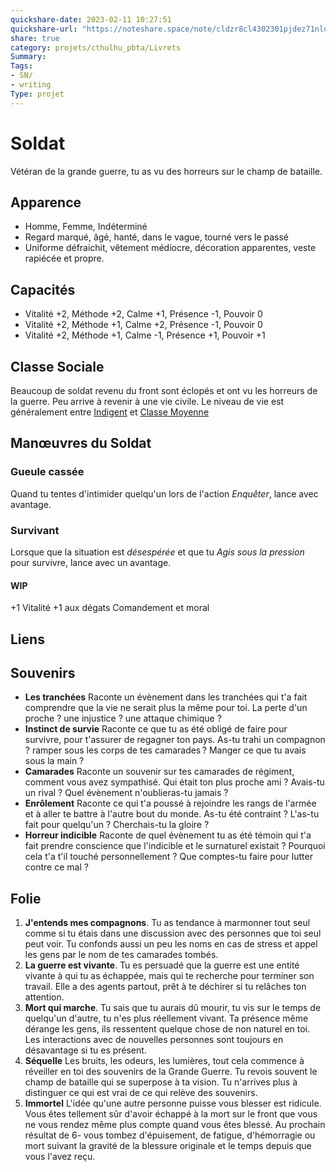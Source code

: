 ```yaml
---
quickshare-date: 2023-02-11 10:27:51
quickshare-url: "https://noteshare.space/note/cldzr8cl4302301pjdez71nlq#f6Gev8/XCsVGYcglLYO8QGn5em8m57Ker38uqLxZg08"
share: true 
category: projets/cthulhu_pbta/Livrets
Summary: 
Tags:
- SN/
- writing
Type: projet
---
```

# Soldat

Vétéran de la grande guerre, tu as vu des horreurs sur le champ de bataille.

## Apparence

- Homme, Femme, Indéterminé
- Regard marqué, âgé, hanté, dans le vague, tourné vers le passé
- Uniforme défraichit, vêtement médiocre, décoration apparentes, veste rapiécée et propre.
## Capacités

- Vitalité +2, Méthode +2, Calme +1, Présence -1, Pouvoir 0
- Vitalité +2, Méthode +1, Calme +2, Présence -1, Pouvoir 0
- Vitalité +2, Méthode +1, Calme -1, Présence +1, Pouvoir +1

## Classe Sociale

Beaucoup de soldat revenu du front sont éclopés et ont vu les horreurs de la guerre. Peu arrive à revenir à une vie civile. Le niveau de vie est généralement entre [Indigent](Indigent.md) et [Classe Moyenne](Classe%20Moyenne.md)

## Manœuvres du Soldat

### Gueule cassée 

Quand tu tentes d'intimider quelqu'un lors de l'action *Enquêter*, lance avec avantage.

### Survivant 

Lorsque que la situation est *désespérée* et que tu *Agis sous la pression* pour survivre, lance avec un avantage.

#### WIP
+1 Vitalité
+1 aux dégats
Comandement et moral

## Liens



## Souvenirs

- **Les tranchées**
  Raconte un évènement dans les tranchées qui t'a fait comprendre que la vie ne serait plus la même pour toi. La perte d'un proche ? une injustice ? une attaque chimique ? 
- **Instinct de survie**
  Raconte ce que tu as été obligé de faire pour survivre, pour t'assurer de regagner ton pays. As-tu trahi un compagnon ? ramper sous les corps de tes camarades ? Manger ce que tu avais sous la main ?
- **Camarades**
  Raconte un souvenir sur tes camarades de régiment, comment vous avez sympathisé. Qui était ton plus proche ami ? Avais-tu un rival ? Quel évènement n'oublieras-tu jamais ? 
- **Enrôlement**
  Raconte ce qui t'a poussé à rejoindre les rangs de l'armée et à aller te battre à l'autre bout du monde. As-tu été contraint ? L'as-tu fait pour quelqu'un ? Cherchais-tu la gloire ?
- **Horreur indicible**
  Raconte de quel évènement tu as été témoin qui t'a fait prendre conscience que l'indicible et le surnaturel existait ? Pourquoi cela t'a t'il touché personnellement ? Que comptes-tu faire pour lutter contre ce mal ?

## Folie

1. **J'entends mes compagnons**.
   Tu as tendance à marmonner tout seul comme si tu étais dans une discussion avec des personnes que toi seul peut voir. Tu confonds aussi un peu les noms en cas de stress et appel les gens par le nom de tes camarades tombés.
2. **La guerre est vivante**.
   Tu es persuadé que la guerre est une entité vivante à qui tu as échappée, mais qui te recherche pour terminer son travail. Elle a des agents partout, prêt à te déchirer si tu relâches ton attention.
3. **Mort qui marche**.
   Tu sais que tu aurais dû mourir, tu vis sur le temps de quelqu'un d'autre, tu n'es plus réellement vivant. Ta présence même dérange les gens, ils ressentent quelque chose de non naturel en toi. Les interactions avec de nouvelles personnes sont toujours en désavantage si tu es présent.
4. **Séquelle**
   Les bruits, les odeurs, les lumières, tout cela commence à réveiller en toi des souvenirs de la Grande Guerre. Tu revois souvent le champ de bataille qui se superpose à ta vision. Tu n'arrives plus à distinguer ce qui est vrai de ce qui relève des souvenirs. 
5. **Immortel**
   L'idée qu'une autre personne puisse vous blesser est ridicule. Vous êtes tellement sûr d'avoir échappé à la mort sur le front que vous ne vous rendez même plus compte quand vous êtes blessé. Au prochain résultat de 6- vous tombez d'épuisement, de fatigue, d'hémorragie ou mort suivant la gravité de la blessure originale et le temps depuis que vous l'avez reçu.